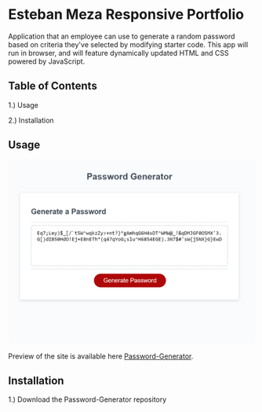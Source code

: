 # Esteban Meza Responsive Portfolio
Application that an employee can use to generate a random password based on criteria they've selected by modifying starter code. This app will run in browser, and will feature dynamically updated HTML and CSS powered by JavaScript.

## Table of Contents

1.) Usage

2.) Installation

## Usage


![Portfolio Image](https://github.com/MezaCreative/Password-Generator/blob/main/image.png)

Preview of the site is available here [Password-Generator](https://mezacreative.github.io/Password-Generator/).


## Installation

1.) Download the Password-Generator repository
